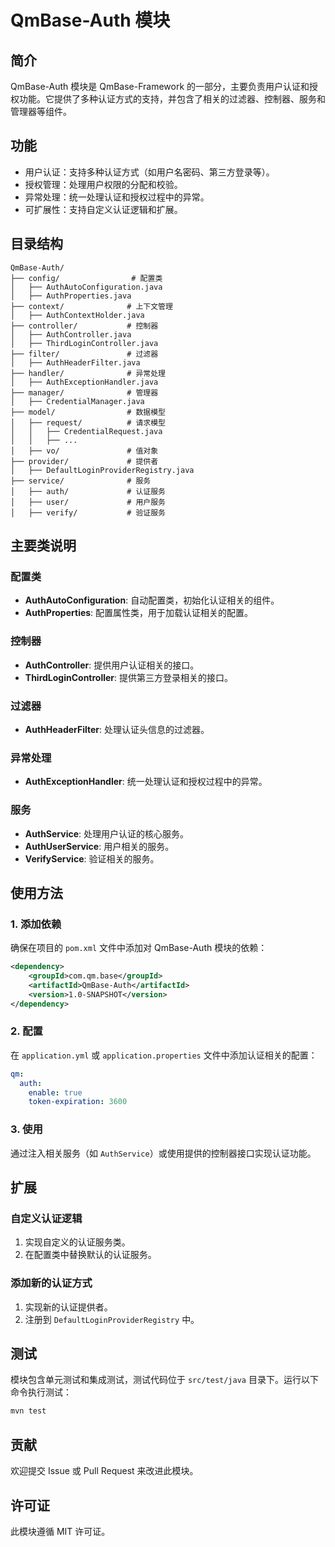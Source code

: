 # QmBase-Auth 模块

## 简介
QmBase-Auth 模块是 QmBase-Framework 的一部分，主要负责用户认证和授权功能。它提供了多种认证方式的支持，并包含了相关的过滤器、控制器、服务和管理器等组件。

## 功能
- 用户认证：支持多种认证方式（如用户名密码、第三方登录等）。
- 授权管理：处理用户权限的分配和校验。
- 异常处理：统一处理认证和授权过程中的异常。
- 可扩展性：支持自定义认证逻辑和扩展。

## 目录结构
```
QmBase-Auth/
├── config/                # 配置类
│   ├── AuthAutoConfiguration.java
│   ├── AuthProperties.java
├── context/              # 上下文管理
│   ├── AuthContextHolder.java
├── controller/           # 控制器
│   ├── AuthController.java
│   ├── ThirdLoginController.java
├── filter/               # 过滤器
│   ├── AuthHeaderFilter.java
├── handler/              # 异常处理
│   ├── AuthExceptionHandler.java
├── manager/              # 管理器
│   ├── CredentialManager.java
├── model/                # 数据模型
│   ├── request/          # 请求模型
│   │   ├── CredentialRequest.java
│   │   ├── ...
│   ├── vo/               # 值对象
├── provider/             # 提供者
│   ├── DefaultLoginProviderRegistry.java
├── service/              # 服务
│   ├── auth/             # 认证服务
│   ├── user/             # 用户服务
│   ├── verify/           # 验证服务
```

## 主要类说明

### 配置类
- **AuthAutoConfiguration**: 自动配置类，初始化认证相关的组件。
- **AuthProperties**: 配置属性类，用于加载认证相关的配置。

### 控制器
- **AuthController**: 提供用户认证相关的接口。
- **ThirdLoginController**: 提供第三方登录相关的接口。

### 过滤器
- **AuthHeaderFilter**: 处理认证头信息的过滤器。

### 异常处理
- **AuthExceptionHandler**: 统一处理认证和授权过程中的异常。

### 服务
- **AuthService**: 处理用户认证的核心服务。
- **AuthUserService**: 用户相关的服务。
- **VerifyService**: 验证相关的服务。

## 使用方法

### 1. 添加依赖
确保在项目的 `pom.xml` 文件中添加对 QmBase-Auth 模块的依赖：
```xml
<dependency>
    <groupId>com.qm.base</groupId>
    <artifactId>QmBase-Auth</artifactId>
    <version>1.0-SNAPSHOT</version>
</dependency>
```

### 2. 配置
在 `application.yml` 或 `application.properties` 文件中添加认证相关的配置：
```yaml
qm:
  auth:
    enable: true
    token-expiration: 3600
```

### 3. 使用
通过注入相关服务（如 `AuthService`）或使用提供的控制器接口实现认证功能。

## 扩展

### 自定义认证逻辑
1. 实现自定义的认证服务类。
2. 在配置类中替换默认的认证服务。

### 添加新的认证方式
1. 实现新的认证提供者。
2. 注册到 `DefaultLoginProviderRegistry` 中。

## 测试
模块包含单元测试和集成测试，测试代码位于 `src/test/java` 目录下。运行以下命令执行测试：
```bash
mvn test
```

## 贡献
欢迎提交 Issue 或 Pull Request 来改进此模块。

## 许可证
此模块遵循 MIT 许可证。
